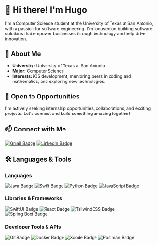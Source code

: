 # 👋 Hi there! I'm Hugo

I'm a Computer Science student at the University of Texas at San Antonio, with a passion for software engineering. I'm focused on building software solutions that empower businesses through technology and help drive innovation.

## 🐾 About Me
- **University:** University of Texas at San Antonio
- **Major:** Computer Science
- **Interests:** iOS development, mentoring peers in coding and mathematics, and exploring new technologies.

## 🌟 Open to Opportunities
I'm actively seeking internship opportunities, collaborations, and exciting projects. Let's connect and build something amazing together!

## 📫 Connect with Me
[![Gmail Badge](https://img.shields.io/badge/Gmail-D14836?style=for-the-badge&logo=gmail&logoColor=white)](mailto:hugoev@live.com) 
[![LinkedIn Badge](https://img.shields.io/badge/LinkedIn-0077B5?style=for-the-badge&logo=linkedin&logoColor=white)](https://www.linkedin.com/in/your-linkedin)

## 🛠 Languages & Tools

### Languages
![Java Badge](https://img.shields.io/badge/Java-007396?style=for-the-badge&logo=java&logoColor=white)
![Swift Badge](https://img.shields.io/badge/Swift-FA7343?style=for-the-badge&logo=swift&logoColor=white)
![Python Badge](https://img.shields.io/badge/Python-3776AB?style=for-the-badge&logo=python&logoColor=white)
![JavaScript Badge](https://img.shields.io/badge/JavaScript-F7DF1E?style=for-the-badge&logo=javascript&logoColor=black)

### Libraries & Frameworks
![SwiftUI Badge](https://img.shields.io/badge/SwiftUI-0071E3?style=for-the-badge&logo=swift&logoColor=white)
![React Badge](https://img.shields.io/badge/React-61DAFB?style=for-the-badge&logo=react&logoColor=black)
![TailwindCSS Badge](https://img.shields.io/badge/Tailwind_CSS-06B6D4?style=for-the-badge&logo=tailwindcss&logoColor=white)
![Spring Boot Badge](https://img.shields.io/badge/Spring_Boot-6DB33F?style=for-the-badge&logo=spring-boot&logoColor=white)

### Developer Tools & APIs
![Git Badge](https://img.shields.io/badge/Git-F05032?style=for-the-badge&logo=git&logoColor=white)
![Docker Badge](https://img.shields.io/badge/Docker-2496ED?style=for-the-badge&logo=docker&logoColor=white)
![Xcode Badge](https://img.shields.io/badge/Xcode-007ACC?style=for-the-badge&logo=xcode&logoColor=white)
![Postman Badge](https://img.shields.io/badge/Postman-FF6C37?style=for-the-badge&logo=postman&logoColor=white)

